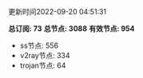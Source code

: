 更新时间2022-09-20 04:51:31

**总订阅: 73**
**总节点: 3088**
**有效节点: 954**
- ss节点: 556
- v2ray节点: 334
- trojan节点: 64
